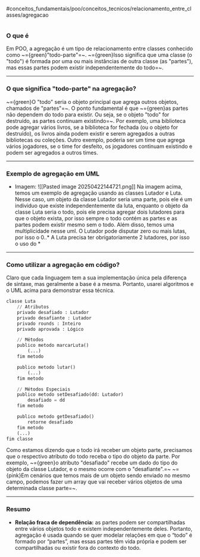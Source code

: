 #conceitos_fundamentais/poo/conceitos_tecnicos/relacionamento_entre_classes/agregacao  

```table-of-contents
```

### O que é
Em POO, a agregação é um tipo de relacionamento entre classes conhecido como ~={green}"todo-parte"=~. ~={green}Isso significa que uma classe (o "todo") é formada por uma ou mais instâncias de outra classe (as "partes"), mas essas partes podem existir independentemente do todo=~.

----
### O que significa "todo-parte" na agregação?
~={green}O "todo" seria o objeto principal que agrega outros objetos, chamados de "partes"=~. O ponto fundamental é que ~={green}as partes não dependem do todo para existir. Ou seja, se o objeto "todo" for destruído, as partes continuam existindo=~.
Por exemplo, uma biblioteca pode agregar vários livros, se a biblioteca for fechada (ou o objeto for destruído), os livros ainda podem existir e serem agregados a outras bibliotecas ou coleções. Outro exemplo, poderia ser um time que agrega vários jogadores, se o time for desfeito, os jogadores continuam existindo e podem ser agregados a outros times.

----
### Exemplo de agregação em UML
* Imagem:
	![[Pasted image 20250422144721.png]]
Na imagem acima, temos um exemplo de agregação usando as classes Lutador e Luta.
Nesse caso, um objeto da classe Lutador seria uma parte, pois ele é um individuo que existe independentemente da luta, enquanto o objeto da classe Luta seria o todo, pois ele precisa agregar dois lutadores para que o objeto exista, por isso sempre o todo contém as partes e as partes podem existir mesmo sem o todo.
Além disso, temos uma multiplicidade nesse uml. 
O Lutador pode disputar zero ou mais lutas, por isso o 0..* 
A Luta precisa ter obrigatoriamente 2 lutadores, por isso o uso do * 

----
### Como utilizar a agregação em código?
Claro que cada linguagem tem a sua implementação única pela diferença de sintaxe, mas geralmente a base é a mesma. Portanto, usarei algoritmos e o UML acima para demonstrar essa técnica.
``` Python
classe Luta
    // Atributos
    privado desafiado : Lutador
    privado desafiante : Lutador
    privado rounds : Inteiro
    privado aprovada : Lógico

    // Métodos
    publico metodo marcarLuta()
        (...)
    fim metodo

    publico metodo lutar()
        (...)
    fim metodo

    // Métodos Especiais
    publico metodo setDesafiado(dd: Lutador)
        desafiado = dd
    fim metodo

    publico metodo getDesafiado()
        retorne desafiado
    fim metodo
    (...)
fim classe

```
Como estamos dizendo que o todo irá receber um objeto parte, precisamos que o respectivo atributo do todo receba o tipo do objeto da parte. Por exemplo, ~={green}o atributo "desafiado" recebe um dado do tipo do objeto da classe Lutador, e o mesmo ocorre com o "desafiante".=~ ~={pink}Em cenários que temos mais de um objeto sendo enviado no mesmo campo, podemos fazer um array que vai receber vários objetos de uma determinada classe parte=~.

----
### Resumo
* **Relação fraca de dependência:** as partes podem ser compartilhadas entre vários objetos todo e existem independentemente deles.
Portanto, agregação é usada quando se quer modelar relações em que o “todo” é formado por “partes”, mas essas partes têm vida própria e podem ser compartilhadas ou existir fora do contexto do todo.